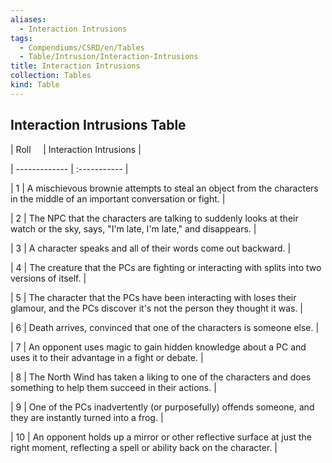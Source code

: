 ```yaml
---
aliases:
  - Interaction Intrusions
tags:
  - Compendiums/CSRD/en/Tables
  - Table/Intrusion/Interaction-Intrusions
title: Interaction Intrusions
collection: Tables
kind: Table
---
```

## Interaction Intrusions Table  
|  Roll &nbsp; &nbsp; | Interaction Intrusions  |  
| ------------- | :----------- |  
| 1 | A mischievous brownie attempts to steal an object from the characters in the middle of an important conversation or fight. |  
| 2 | The NPC that the characters are talking to suddenly looks at their watch or the sky, says, "I'm late, I'm late," and disappears. |  
| 3 | A character speaks and all of their words come out backward. |  
| 4 | The creature that the PCs are fighting or interacting with splits into two versions of itself. |  
| 5 | The character that the PCs have been interacting with loses their glamour, and the PCs discover it's not the person they thought it was. |  
| 6 | Death arrives, convinced that one of the characters is someone else. |  
| 7 | An opponent uses magic to gain hidden knowledge about a PC and uses it to their advantage in a fight or debate. |  
| 8 | The North Wind has taken a liking to one of the characters and does something to help them succeed in their actions. |  
| 9 | One of the PCs inadvertently (or purposefully) offends someone, and they are instantly turned into a frog. |  
| 10 | An opponent holds up a mirror or other reflective surface at just the right moment, reflecting a spell or ability back on the character. |